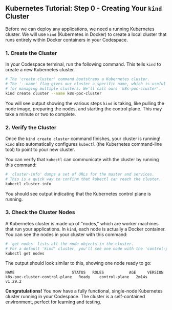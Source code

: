 ## Kubernetes Tutorial: Step 0 - Creating Your `kind` Cluster

Before we can deploy any applications, we need a running Kubernetes cluster. We will use `kind` (Kubernetes in Docker) to create a local cluster that runs entirely within Docker containers in your Codespace.

### 1. Create the Cluster

In your Codespace terminal, run the following command. This tells `kind` to create a new Kubernetes cluster.

```sh
# The 'create cluster' command bootstraps a Kubernetes cluster.
# The '--name' flag gives our cluster a specific name, which is useful
# for managing multiple clusters. We'll call ours 'k8s-poc-cluster'.
kind create cluster --name k8s-poc-cluster
```

You will see output showing the various steps `kind` is taking, like pulling the node image, preparing the nodes, and starting the control plane. This may take a minute or two to complete.

### 2. Verify the Cluster

Once the `kind create cluster` command finishes, your cluster is running! `kind` also automatically configures `kubectl` (the Kubernetes command-line tool) to point to your new cluster.

You can verify that `kubectl` can communicate with the cluster by running this command:

```sh
# 'cluster-info' dumps a set of URLs for the master and services.
# This is a quick way to confirm that kubectl can reach the cluster.
kubectl cluster-info
```

You should see output indicating that the Kubernetes control plane is running.

### 3. Check the Cluster Nodes

A Kubernetes cluster is made up of "nodes," which are worker machines that run your applications. In `kind`, each node is actually a Docker container. You can see the nodes in your cluster with this command:

```sh
# 'get nodes' lists all the node objects in the cluster.
# For a default 'kind' cluster, you'll see one node with the 'control-plane' role.
kubectl get nodes
```

The output should look similar to this, showing one node ready to go:

```
NAME                         STATUS   ROLES           AGE     VERSION
k8s-poc-cluster-control-plane   Ready    control-plane   2m14s   v1.29.2
```

**Congratulations!** You now have a fully functional, single-node Kubernetes cluster running in your Codespace. The cluster is a self-contained environment, perfect for learning and testing.
